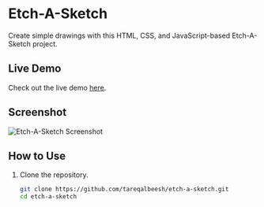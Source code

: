 # Etch-A-Sketch

Create simple drawings with this HTML, CSS, and JavaScript-based Etch-A-Sketch project.

## Live Demo

Check out the live demo [here](https://tareqalbeesh.github.io/Etch-A-Sketch/).

## Screenshot

![Etch-A-Sketch Screenshot](https://github.com/tareqalbeesh/Etch-A-Sketch/assets/20373185/3e9a67e7-6bc8-4535-96be-ee4bb6960257)

## How to Use

1. Clone the repository.
   ```bash
   git clone https://github.com/tareqalbeesh/etch-a-sketch.git
   cd etch-a-sketch
